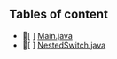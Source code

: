 ## Tables of content
- 📄[ ] [Main.java](./Main.java)
- 📄[ ] [NestedSwitch.java](./NestedSwitch.java)
